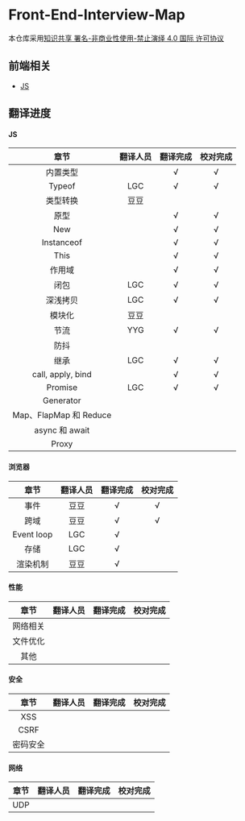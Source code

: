 # Front-End-Interview-Map

本仓库采用[知识共享 署名-非商业性使用-禁止演绎 4.0 国际 许可协议](https://creativecommons.org/licenses/by-nc-nd/4.0/deed.zh)

## 前端相关

- [JS](./JS/JS-ch.md)


## 翻译进度

#### JS 

|          章节          | 翻译人员 | 翻译完成 | 校对完成 |
| :--------------------: | :------: | :------: | :------: |
|        内置类型        |          |    √     |    √     |
|         Typeof         |   LGC    |    √     |    √     |
|        类型转换        |   豆豆   |          |          |
|          原型          |          |    √     |    √     |
|          New           |          |    √     |    √     |
|       Instanceof       |          |    √     |    √     |
|          This          |          |    √     |    √     |
|         作用域         |          |    √     |    √     |
|          闭包          |   LGC    |    √     |    √     |
|        深浅拷贝        |   LGC    |    √     |    √     |
|         模块化         |   豆豆   |          |          |
|          节流          |   YYG    |    √     |    √     |
|          防抖          |          |          |          |
|          继承          |   LGC    |    √     |    √     |
|   call, apply, bind    |          |    √     |    √     |
|        Promise         |   LGC    |    √     |    √     |
|       Generator        |          |          |          |
| Map、FlapMap 和 Reduce |          |          |          |
|     async 和 await     |          |          |          |
|         Proxy          |          |          |          |

#### 浏览器

|    章节    | 翻译人员 | 翻译完成 | 校对完成 |
| :--------: | :------: | :------: | :------: |
|    事件    |   豆豆   |    √     |    √     |
|    跨域    |   豆豆   |    √     |    √     |
| Event loop |   LGC    |    √     |          |
|    存储    |   LGC    |    √     |          |
|  渲染机制  |   豆豆   |    √     |          |

#### 性能

|   章节   | 翻译人员 | 翻译完成 | 校对完成 |
| :------: | :------: | :------: | :------: |
| 网络相关 |          |          |          |
| 文件优化 |          |          |          |
|   其他   |          |          |          |

#### 安全

|   章节   | 翻译人员 | 翻译完成 | 校对完成 |
| :------: | :------: | :------: | :------: |
|   XSS    |          |          |          |
|   CSRF   |          |          |          |
| 密码安全 |          |          |          |

#### 网络

| 章节 | 翻译人员 | 翻译完成 | 校对完成 |
| :--: | :------: | :------: | :------: |
| UDP  |          |          |          |

